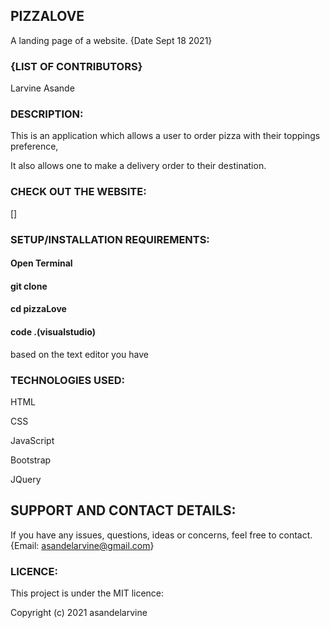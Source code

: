 ## PIZZALOVE 

A landing page of a website. {Date Sept 18 2021}

### {LIST OF CONTRIBUTORS}

Larvine Asande

### DESCRIPTION:

This is an application which allows a user to order pizza with their toppings preference,

It also allows one to make a delivery order to their destination. 
                        

### CHECK OUT THE WEBSITE:

[]



### SETUP/INSTALLATION REQUIREMENTS:

#### Open Terminal

#### git clone 

#### cd pizzaLove

#### code .(visualstudio) 


based on the text editor you have

### TECHNOLOGIES USED:

HTML

CSS

JavaScript

Bootstrap

JQuery


## SUPPORT AND CONTACT DETAILS:

If you have any issues, questions, ideas or concerns, feel free to contact. {Email: asandelarvine@gmail.com}

### LICENCE:

This project is under the MIT licence:

Copyright (c) 2021 asandelarvine
